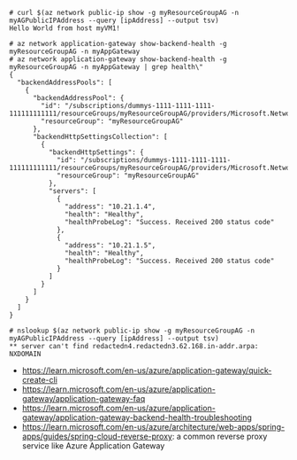 ```
# curl $(az network public-ip show -g myResourceGroupAG -n myAGPublicIPAddress --query [ipAddress] --output tsv)
Hello World from host myVM1!

# az network application-gateway show-backend-health -g myResourceGroupAG -n myAppGateway
# az network application-gateway show-backend-health -g myResourceGroupAG -n myAppGateway | grep health\"
{
  "backendAddressPools": [
    {
      "backendAddressPool": {
        "id": "/subscriptions/dummys-1111-1111-1111-111111111111/resourceGroups/myResourceGroupAG/providers/Microsoft.Network/applicationGateways/myAppGateway/backendAddressPools/appGatewayBackendPool",
        "resourceGroup": "myResourceGroupAG"
      },
      "backendHttpSettingsCollection": [
        {
          "backendHttpSettings": {
            "id": "/subscriptions/dummys-1111-1111-1111-111111111111/resourceGroups/myResourceGroupAG/providers/Microsoft.Network/applicationGateways/myAppGateway/backendHttpSettingsCollection/appGatewayBackendHttpSettings",
            "resourceGroup": "myResourceGroupAG"
          },
          "servers": [
            {
              "address": "10.21.1.4",
              "health": "Healthy",
              "healthProbeLog": "Success. Received 200 status code"
            },
            {
              "address": "10.21.1.5",
              "health": "Healthy",
              "healthProbeLog": "Success. Received 200 status code"
            }
          ]
        }
      ]
    }
  ]
}

# nslookup $(az network public-ip show -g myResourceGroupAG -n myAGPublicIPAddress --query [ipAddress] --output tsv)
** server can't find redactedn4.redactedn3.62.168.in-addr.arpa: NXDOMAIN
```

- https://learn.microsoft.com/en-us/azure/application-gateway/quick-create-cli
- https://learn.microsoft.com/en-us/azure/application-gateway/application-gateway-faq
- https://learn.microsoft.com/en-us/azure/application-gateway/application-gateway-backend-health-troubleshooting
- https://learn.microsoft.com/en-us/azure/architecture/web-apps/spring-apps/guides/spring-cloud-reverse-proxy: a common reverse proxy service like Azure Application Gateway
